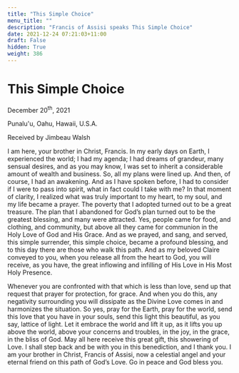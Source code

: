```yaml
---
title: "This Simple Choice"
menu_title: ""
description: "Francis of Assisi speaks This Simple Choice"
date: 2021-12-24 07:21:03+11:00
draft: False
hidden: True
weight: 386
---
```

# This Simple Choice

December 20<sup>th</sup>, 2021 

Punalu'u, Oahu, Hawaii, U.S.A.

Received by Jimbeau Walsh   



I am here, your brother in Christ, Francis. In my early days on Earth, I experienced the world; I had my agenda; I had dreams of grandeur, many sensual desires, and as you may know, I was set to inherit a considerable amount of wealth and business. So, all my plans were lined up. And then, of course, I had an awakening. And as I have spoken before, I had to consider if I were to pass into spirit, what in fact could I take with me? In that moment of clarity, I realized what was truly important to my heart, to my soul, and my life became a prayer. The poverty that I adopted turned out to be a great treasure. The plan that I abandoned for God’s plan turned out to be the greatest blessing, and many were attracted. Yes, people came for food, and clothing, and community, but above all they came for communion in the Holy Love of God and His Grace. And as we prayed, and sang, and served, this simple surrender, this simple choice, became a profound blessing, and to this day there are those who walk this path. And as my beloved Claire conveyed to you, when you release all from the heart to God, you will receive, as you have, the great inflowing and infilling of His Love in His Most Holy Presence. 

Whenever you are confronted with that which is less than love, send up that request that prayer for protection, for grace. And when you do this, any negativity surrounding you will dissipate as the Divine Love comes in and harmonizes the situation. So yes, pray for the Earth, pray for the world, send this love that you have in your souls, send this light this beautiful, as you say, lattice of light. Let it embrace the world and lift it up, as it lifts you up above the world, above your concerns and troubles, in the joy, in the grace, in the bliss of God. May all here receive this great gift, this showering of Love. I shall step back and be with you in this benediction, and I thank you. I am your brother in Christ, Francis of Assisi, now a celestial angel and your eternal friend on this path of God’s Love. Go in peace and God bless you.